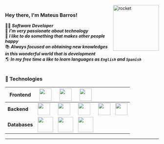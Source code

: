 <div>
  <img align="right" width="150" height="150" alt="rocket" src="https://i.pinimg.com/originals/e6/2a/fd/e62afd154b9ec394b7d282c7ef8e688c.gif" />
</div> 

### Hey there, I'm Mateus Barros!

👨‍💻 ***Software Developer*** <br>
💜 ***I'm very passionate about technology*** <br>
🤩 ***I like to do something that makes other people happy*** </br>
📚 ***Always focused on obtaining new knowledges in this wonderful world that is development*** <br>
🌎 ***In my free time a like to learn languages as ***_`English`_*** and ***_`Spanish`_****** </br></br>


### 🚀 Technologies

| **Frontend**  | <img src="https://cdn.jsdelivr.net/gh/devicons/devicon/icons/html5/html5-original.svg" width="40"/> | <img src="https://cdn.jsdelivr.net/gh/devicons/devicon/icons/css3/css3-original.svg" width="40"/> | <img src="https://cdn.jsdelivr.net/gh/devicons/devicon/icons/javascript/javascript-original.svg" width="40"/> | | |
|---------------|------------------------------------------------------------|------------------------------------------------------------|------------------------------------------------------------------|--|--|
| **Backend**   | <img src="https://cdn.jsdelivr.net/gh/devicons/devicon/icons/c/c-original.svg" width="40"/> | <img src="https://cdn.jsdelivr.net/gh/devicons/devicon/icons/cplusplus/cplusplus-original.svg" width="40"/> | <img src="https://cdn.jsdelivr.net/gh/devicons/devicon/icons/csharp/csharp-original.svg" width="40"/> | <img src="https://cdn.jsdelivr.net/gh/devicons/devicon@latest/icons/dotnetcore/dotnetcore-original.svg" width="40"/> | <img src="https://cdn.jsdelivr.net/gh/devicons/devicon/icons/git/git-original.svg" width="40"/> |
| **Databases** | <img src="https://cdn.jsdelivr.net/gh/devicons/devicon@latest/icons/microsoftsqlserver/microsoftsqlserver-plain-wordmark.svg" width="50"/> | <img src="https://cdn.jsdelivr.net/gh/devicons/devicon@latest/icons/mysql/mysql-original-wordmark.svg" width="50"/> | <img src="https://cdn.jsdelivr.net/gh/devicons/devicon@latest/icons/postgresql/postgresql-original.svg" width="50"/> |


---
